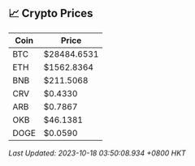 ## 📈 Crypto Prices

| Coin | Price |
| ---- | ----- |
| BTC | $28484.6531 |
| ETH | $1562.8364 |
| BNB | $211.5068 |
| CRV | $0.4330 |
| ARB | $0.7867 |
| OKB | $46.1381 |
| DOGE | $0.0590 |

_Last Updated: 2023-10-18 03:50:08.934 +0800 HKT_